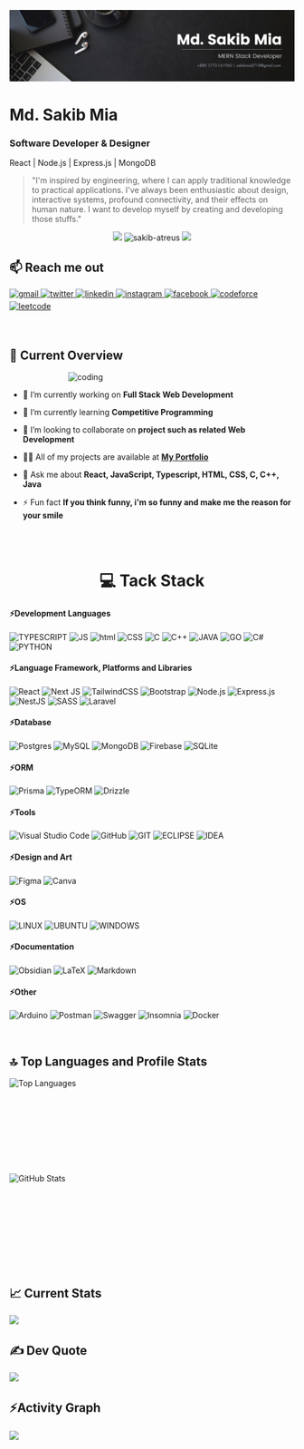 ![Image](Banner.png)
# Md. Sakib Mia

### **Software Developer & Designer**
React | Node.js | Express.js | MongoDB 
<br/>
>
> "I'm inspired by engineering, where I can apply traditional knowledge to practical applications. I've always been enthusiastic about design, interactive systems, profound connectivity, and their effects on human nature. I want to develop myself by creating and developing those stuffs."

<p align="center"> <img src="https://media.giphy.com/media/iY8CRBdQXODJSCERIr/giphy.gif" width="30px"> <img src="https://komarev.com/ghpvc/?username=sakib-atreus&label=Profile%20views&color=brightgreen&style=plastic&" alt="sakib-atreus" /> <img src="https://media.giphy.com/media/iY8CRBdQXODJSCERIr/giphy.gif" width="30px"> </p>

## <h2 align="left"> :mailbox: Reach me out</h2>
<p align="left">
<a href="mailto:sakibmia0718@gmail.com" target="_blank">
<img src=https://img.shields.io/badge/Gmail-D14836?style=for-the-badge&logo=gmail&logoColor=white alt=gmail style="margin-bottom: 5px;" />
</a>
<a href="https://twitter.com/SamiulSakib7" target="_blank">
<img src=https://img.shields.io/badge/twitter-%2300acee.svg?&style=for-the-badge&logo=twitter&logoColor=white alt=twitter style="margin-bottom: 5px;" />
</a>
<a href="https://linkedin.com/in/sakib-atreus" target="_blank">
<img src=https://img.shields.io/badge/linkedin-%231E77B5.svg?&style=for-the-badge&logo=linkedin&logoColor=white alt=linkedin style="margin-bottom: 5px;" />
</a>
  <a href="https://instagram.com/sakib_atreus" target="_blank">
<img src=https://img.shields.io/badge/instagram-%23000000.svg?&style=for-the-badge&logo=instagram&logoColor=white alt=instagram style="margin-bottom: 5px;" />
</a>
<a href="https://www.facebook.com/samiulislamsakib.77777" target="_blank">
<img src=https://img.shields.io/badge/facebook-%232E87FB.svg?&style=for-the-badge&logo=facebook&logoColor=white alt=facebook style="margin-bottom: 5px;" />
</a>
<a href="https://codeforces.com/profile/Sakib_Atreus" target="_blank">
<img src=https://img.shields.io/badge/Codeforces-1F8ACB.svg?style=for-the-badge&logo=Codeforces&logoColor=white alt=codeforce style="margin-bottom: 5px;" />
</a>
<a href="https://leetcode.com/u/sakibatreus/" target="_blank">
<img src=https://img.shields.io/badge/LeetCode-FFA116.svg?style=for-the-badge&logo=LeetCode&logoColor=white alt=leetcode style="margin-bottom: 5px;" />
</a>
</p>

<br />

## :eyes: Current Overview
<img align="right" alt="coding" width="400"  src="https://user-images.githubusercontent.com/74038190/221352989-518609ab-b4d1-459e-929f-a08cd2bd9b3c.gif">

<br />

- 🔭 I’m currently working on **Full Stack Web Development**

- 🌱 I’m currently learning **Competitive Programming**

- 👯 I’m looking to collaborate on **project such as related Web Development**

- 👨‍💻 All of my projects are available at **<a href="https://sakib-atreus.github.io/Sakib-Mia-Portfolio/" target="_blank">My Portfolio</a>**

- 💬 Ask me about **React, JavaScript, Typescript, HTML, CSS, C, C++, Java**

- ⚡ Fun fact **If you think funny, i'm so funny and make me the reason for your smile**

<br />
<br />

**<h1 style="font-weight: 700" align="center"> :computer: Tack Stack</h1>**

#### ⚡Development Languages
![TYPESCRIPT](https://img.shields.io/badge/TypeScript-007ACC?style=for-the-badge&logo=typescript&logoColor=white) 
![JS](https://img.shields.io/badge/JavaScript-F7DF1E.svg?style=for-the-badge&logo=JavaScript&logoColor=black) 
![html](https://img.shields.io/badge/HTML5-E34F26?style=for-the-badge&logo=html5&logoColor=white) 
![CSS](https://img.shields.io/badge/CSS3-1572B6?style=for-the-badge&logo=css3&logoColor=white) 
![C](https://img.shields.io/badge/C-00599C?style=for-the-badge&logo=c&logoColor=white) 
![C++](https://img.shields.io/badge/C%2B%2B-00599C?style=for-the-badge&logo=c%2B%2B&logoColor=white) 
![JAVA](https://img.shields.io/badge/Java-ED8B00?style=for-the-badge&logo=openjdk&logoColor=white) 
![GO](https://img.shields.io/badge/Go-00ADD8.svg?style=for-the-badge&logo=Go&logoColor=white) 
![C#](https://img.shields.io/badge/C%23-239120?style=for-the-badge&logo=c-sharp&logoColor=white) 
![PYTHON](https://img.shields.io/badge/Python-14354C?style=for-the-badge&logo=python&logoColor=white)

#### ⚡Language Framework, Platforms and Libraries
![React](https://img.shields.io/badge/React-61DAFB.svg?style=for-the-badge&logo=React&logoColor=black) 
![Next JS](https://img.shields.io/badge/Next.js-000000.svg?style=for-the-badge&logo=nextdotjs&logoColor=white)
![TailwindCSS](https://img.shields.io/badge/tailwindcss-%2338B2AC.svg?style=for-the-badge&logo=tailwind-css&logoColor=white) 
![Bootstrap](https://img.shields.io/badge/Bootstrap-7952B3.svg?style=for-the-badge&logo=Bootstrap&logoColor=white)
![Node.js](https://img.shields.io/badge/Node.js-5FA04E.svg?style=for-the-badge&logo=nodedotjs&logoColor=white)
![Express.js](https://img.shields.io/badge/express.js-000000?style=for-the-badge&logo=express&logoColor=white) 
![NestJS](https://img.shields.io/badge/nestjs-E0234E?style=for-the-badge&logo=nestjs&logoColor=white)
![SASS](https://img.shields.io/badge/Sass-CC6699?style=for-the-badge&logo=sass&logoColor=white) 
![Laravel](https://img.shields.io/badge/laravel-%23FF2D20.svg?style=for-the-badge&logo=laravel&logoColor=white)

#### ⚡Database
![Postgres](https://img.shields.io/badge/PostgreSQL-4169E1.svg?style=for-the-badge&logo=PostgreSQL&logoColor=white)
![MySQL](https://img.shields.io/badge/MySQL-005C84?style=for-the-badge&logo=mysql&logoColor=white) 
![MongoDB](https://img.shields.io/badge/MongoDB-%234ea94b.svg?style=for-the-badge&logo=mongodb&logoColor=white) 
![Firebase](https://img.shields.io/badge/Firebase-039BE5?style=for-the-badge&logo=Firebase&logoColor=white) 
![SQLite](https://img.shields.io/badge/sqlite-%2307405e.svg?style=for-the-badge&logo=sqlite&logoColor=white)

#### ⚡ORM
![Prisma](https://img.shields.io/badge/Prisma-2D3748.svg?style=for-the-badge&logo=Prisma&logoColor=white)
![TypeORM](https://img.shields.io/badge/TypeORM-FE0803.svg?style=for-the-badge&logo=TypeORM&logoColor=white)
![Drizzle](https://img.shields.io/badge/Drizzle-C5F74F.svg?style=for-the-badge&logo=Drizzle&logoColor=black)


#### ⚡Tools
![Visual Studio Code](https://img.shields.io/badge/Visual%20Studio%20Code-0078d7.svg?style=for-the-badge&logo=visual-studio-code&logoColor=white) 
![GitHub](https://img.shields.io/badge/github-%23121011.svg?style=for-the-badge&logo=github&logoColor=white) 
![GIT](https://img.shields.io/badge/GIT-E44C30?style=for-the-badge&logo=git&logoColor=white) 
![ECLIPSE](https://img.shields.io/badge/Eclipse%20IDE-2C2255.svg?style=for-the-badge&logo=Eclipse-IDE&logoColor=white) 
![IDEA](https://img.shields.io/badge/IntelliJ%20IDEA-000000.svg?style=for-the-badge&logo=IntelliJ-IDEA&logoColor=white)

#### ⚡Design and Art
![Figma](https://img.shields.io/badge/Figma-F24E1E?style=for-the-badge&logo=figma&logoColor=white) 
![Canva](https://img.shields.io/badge/Canva-00C4CC.svg?style=for-the-badge&logo=Canva&logoColor=white)

#### ⚡OS
![LINUX](https://img.shields.io/badge/Linux-FCC624?style=for-the-badge&logo=linux&logoColor=black) 
![UBUNTU](https://img.shields.io/badge/Ubuntu-E95420?style=for-the-badge&logo=ubuntu&logoColor=white) 
![WINDOWS](https://img.shields.io/badge/Windows-0078D6?style=for-the-badge&logo=windows&logoColor=white)

#### ⚡Documentation
![Obsidian](https://img.shields.io/badge/Obsidian-%23483699.svg?style=for-the-badge&logo=obsidian&logoColor=white) 
![LaTeX](https://img.shields.io/badge/latex-%23008080.svg?style=for-the-badge&logo=latex&logoColor=white) 
![Markdown](https://img.shields.io/badge/Markdown-000000.svg?style=for-the-badge&logo=Markdown&logoColor=white)

#### ⚡Other
![Arduino](https://img.shields.io/badge/-Arduino-00979D?style=for-the-badge&logo=Arduino&logoColor=white) 
![Postman](https://img.shields.io/badge/Postman-FF6C37?style=for-the-badge&logo=postman&logoColor=white) 
![Swagger](https://img.shields.io/badge/-Swagger-%23Clojure?style=for-the-badge&logo=swagger&logoColor=white)
![Insomnia](https://img.shields.io/badge/Insomnia-4000BF.svg?style=for-the-badge&logo=Insomnia&logoColor=white)
![Docker](https://img.shields.io/badge/docker-%230db7ed.svg?style=for-the-badge&logo=docker&logoColor=white)

<br />

## 🔝 Top Languages and Profile Stats
<div style="display: flex; justify-content: space-between; flex-wrap: wrap;">
  <img style="width: 30em; height: 12em; margin-right: 10px;" src="https://github-readme-stats.vercel.app/api/top-langs?username=sakib-atreus&show_icons=true&locale=en&layout=compact&&theme=react" alt="Top Languages">
  <img style="width: 30em; height: 12em;" src="https://github-readme-stats.vercel.app/api?username=sakib-atreus&show_icons=true&locale=en&theme=react" alt="GitHub Stats">
</div>


## :chart_with_upwards_trend: Current Stats
  ![](https://github-readme-streak-stats.herokuapp.com/?user=sakib-atreus&theme=ocean-gradient&width=13em)


## ✍️ Dev Quote
![](https://quotes-github-readme.vercel.app/api?type=horizontal&theme=react-dark)

<h2 align="left">⚡Activity Graph</h2>
<img align="center" height="280em" src="https://github-readme-activity-graph.vercel.app/graph?username=sakib-atreus&theme=react-dark"/>


